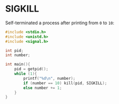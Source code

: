 # SIGKILL

Self-terminated a process after printing from ``0`` to ``10``:

```c
#include <stdio.h>
#include <unistd.h>
#include <signal.h>   

int pid;
int number;

int main(){  
    pid = getpid();
    while (1){
        printf("%d\n", number);
        if (number == 10) kill(pid, SIGKILL);
        else number += 1;
    }
}
```
